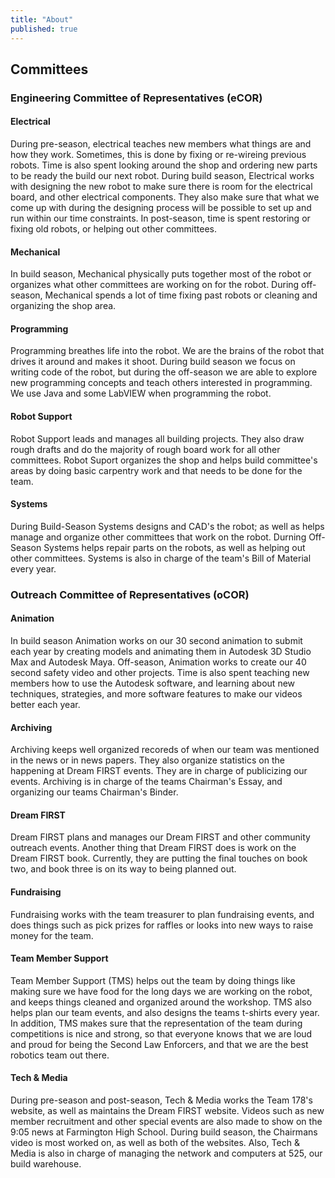 ```yaml
---
title: "About"
published: true
---
```


## Committees
 
### Engineering Committee of Representatives (eCOR)
 
#### Electrical
During pre-season, electrical teaches new members what things are and how they work. Sometimes, this is done by fixing or re-wireing previous robots. Time is also spent looking around the shop and ordering new parts to be ready the build our next robot. During build season, Electrical works with designing the new robot to make sure there is room for the electrical board, and other electrical components. They also make sure that what we come up with during the designing process will be possible to set up and run within our time constraints. In post-season, time is spent restoring or fixing old robots, or helping out other committees.
 
#### Mechanical
In build season, Mechanical physically puts together most of the robot or organizes what other committees are working on for the robot. During off-season, Mechanical spends a lot of time fixing past robots or cleaning and organizing the shop area.
 
#### Programming
Programming breathes life into the robot. We are the brains of the robot that drives it around and makes it shoot. During build season we focus on writing code of the robot, but during the off-season we are able to explore new programming concepts and teach others interested in programming. We use Java and some LabVIEW when programming the robot.
 
#### Robot Support
Robot Support leads and manages all building projects. They also draw rough drafts and do the majority of rough board work for all other committees. Robot Suport organizes the shop and helps build committee's areas by doing basic carpentry work and that needs to be done for the team.
 
#### Systems
During Build-Season Systems designs and CAD's the robot; as well as helps manage and organize other committees that work on the robot. Durning Off-Season Systems helps repair parts on the robots, as well as helping out other committees. Systems is also in charge of the team's Bill of Material every year.
 
### Outreach Committee of Representatives (oCOR)
 
#### Animation
In build season Animation works on our 30 second animation to submit each year by creating models and animating them in Autodesk 3D Studio Max and Autodesk Maya. Off-season, Animation works to create our 40 second safety video and other projects. Time is also spent teaching new members how to use the Autodesk software, and learning about new techniques, strategies, and more software features to make our videos better each year.
 
#### Archiving
Archiving keeps well organized recoreds of when our team was mentioned in the news or in news papers. They also organize statistics on the happening at Dream FIRST events. They are in charge of publicizing our events. Archiving is in charge of the teams Chairman's Essay, and organizing our teams Chairman's Binder.
 
#### Dream FIRST
Dream FIRST plans and manages our Dream FIRST and other community outreach events. Another thing that Dream FIRST does is work on the Dream FIRST book. Currently, they are putting the final touches on book two, and book three is on its way to being planned out.
 
#### Fundraising
Fundraising works with the team treasurer to plan fundraising events, and does things such as pick prizes for raffles or looks into new ways to raise money for the team.
 
#### Team Member Support
Team Member Support (TMS) helps out the team by doing things like making sure we have food for the long days we are working on the robot, and keeps things cleaned and organized around the workshop. TMS also helps plan our team events, and also designs the teams t-shirts every year. In addition, TMS makes sure that the representation of the team during competitions is nice and strong, so that everyone knows that we are loud and proud for being the Second Law Enforcers, and that we are the best robotics team out there.
 
#### Tech & Media
During pre-season and post-season, Tech & Media works the Team 178's website, as well as maintains the Dream FIRST website. Videos such as new member recruitment and other special events are also made to show on the 9:05 news at Farmington High School. During build season, the Chairmans video is most worked on, as well as both of the websites. Also, Tech & Media is also in charge of managing the network and computers at 525, our build warehouse.